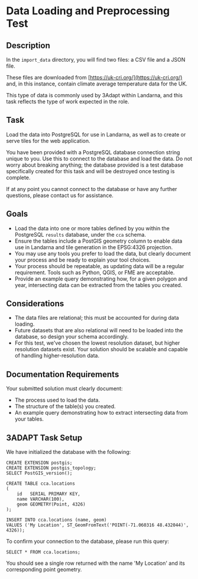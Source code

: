 # Data Loading and Preprocessing Test

## Description

In the `import_data` directory, you will find two files: a CSV file and a JSON file.

These files are downloaded from [https://uk-cri.org/](https://uk-cri.org/) and, in this instance, contain climate average temperature data for the UK.

This type of data is commonly used by 3Adapt within Landarna, and this task reflects the type of work expected in the role.

## Task

Load the data into PostgreSQL for use in Landarna, as well as to create or serve tiles for the web application.

You have been provided with a PostgreSQL database connection string unique to you. Use this to connect to the database and load the data. Do not worry about breaking anything; the database provided is a test database specifically created for this task and will be destroyed once testing is complete.

If at any point you cannot connect to the database or have any further questions, please contact us for assistance.

## Goals

- Load the data into one or more tables defined by you within the PostgreSQL `results` database, under the `cca` schema.
- Ensure the tables include a PostGIS geometry column to enable data use in Landarna and tile generation in the EPSG:4326 projection.
- You may use any tools you prefer to load the data, but clearly document your process and be ready to explain your tool choices.
- Your process should be repeatable, as updating data will be a regular requirement. Tools such as Python, QGIS, or FME are acceptable.
- Provide an example query demonstrating how, for a given polygon and year, intersecting data can be extracted from the tables you created.

## Considerations

- The data files are relational; this must be accounted for during data loading.
- Future datasets that are also relational will need to be loaded into the database, so design your schema accordingly.
- For this test, we've chosen the lowest resolution dataset, but higher resolution datasets exist. Your solution should be scalable and capable of handling higher-resolution data.

## Documentation Requirements

Your submitted solution must clearly document:

- The process used to load the data.
- The structure of the table(s) you created.
- An example query demonstrating how to extract intersecting data from your tables.

## 3ADAPT Task Setup

We have initialized the database with the following:

```postgresql
CREATE EXTENSION postgis;
CREATE EXTENSION postgis_topology;
SELECT PostGIS_version();

CREATE TABLE cca.locations
(
    id   SERIAL PRIMARY KEY,
    name VARCHAR(100),
    geom GEOMETRY(Point, 4326)
);

INSERT INTO cca.locations (name, geom)
VALUES ('My Location', ST_GeomFromText('POINT(-71.060316 48.432044)', 4326));
```

To confirm your connection to the database, please run this query:

```postgresql
SELECT * FROM cca.locations;
```

You should see a single row returned with the name 'My Location' and its corresponding point geometry.

